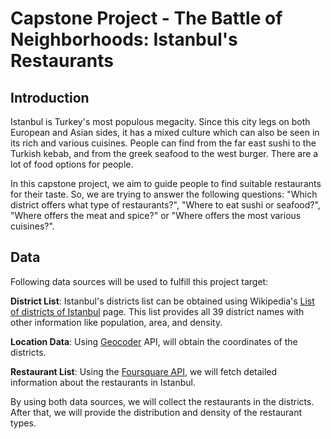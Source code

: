 # Capstone Project - The Battle of Neighborhoods: Istanbul's Restaurants

## Introduction

Istanbul is Turkey's most populous megacity. Since this city legs on both European and Asian sides, it has a mixed culture which can also be seen in its rich and various cuisines. People can find from the far east sushi to the Turkish kebab, and from the greek seafood to the west burger. There are a lot of food options for people. 

In this capstone project, we aim to guide people to find suitable restaurants for their taste. So, we are trying to answer the following questions: "Which district offers what type of restaurants?", "Where to eat sushi or seafood?", "Where offers the meat and spice?" or "Where offers the most various cuisines?". 

## Data

Following data sources will be used to fulfill this project target:

**District List**: Istanbul's districts list can be obtained using Wikipedia's [List of districts of Istanbul](https://en.wikipedia.org/wiki/List_of_districts_of_Istanbul) page. This list provides all 39 district names with other information like population, area, and density.

**Location Data**: Using [Geocoder](https://geocoder.readthedocs.io) API, will obtain the coordinates of the districts.

**Restaurant List**: Using the [Foursquare API](https://developer.foursquare.com), we will fetch detailed information about the restaurants in Istanbul. 

By using both data sources, we will collect the restaurants in the districts. After that, we will provide the distribution and density of the restaurant types.